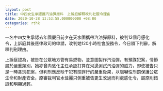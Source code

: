 ```yaml
---
layout: post
title: 中四女生承認攜汽油彈原料　上訴庭解釋改判社服令理由
date: 2020-10-28 13:53:58.000000000 +08:00
categories: rthk
---
```


一名中四女生承認去年國慶日前夕在天水圍攜帶汽油彈原料，被判12個月感化令，上訴庭其後應律政司的申請，改判她120小時社會服務令，今日頒下判辭，解釋判刑理由。

上訴庭認為，被告在公眾地方管有易燃物，並意圖製作汽油彈，有預謀犯案，情節屬於嚴重類別，她亦曾向感化主任承認打算在河邊測試汽油彈的威力，即使被告只是一時貪玩犯案，但判刑應反映干犯有關罪行的嚴重後果，以阻嚇性刑罰保護公眾生命和財產安全，原審裁判官水佳麗只側重被告更生改過而判處感化令，屬原則錯誤和明顯過輕。
